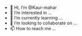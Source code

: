 - 👋 Hi, I’m @Kaur-mahar
- 👀 I’m interested in ...
- 🌱 I’m currently learning ...
- 💞️ I’m looking to collaborate on ...
- 📫 How to reach me ...

<!---
Kaur-mahar/Kaur-mahar is a ✨ special ✨ repository because its `README.md` (this file) appears on your GitHub profile.
You can click the Preview link to take a look at your changes.
--->
